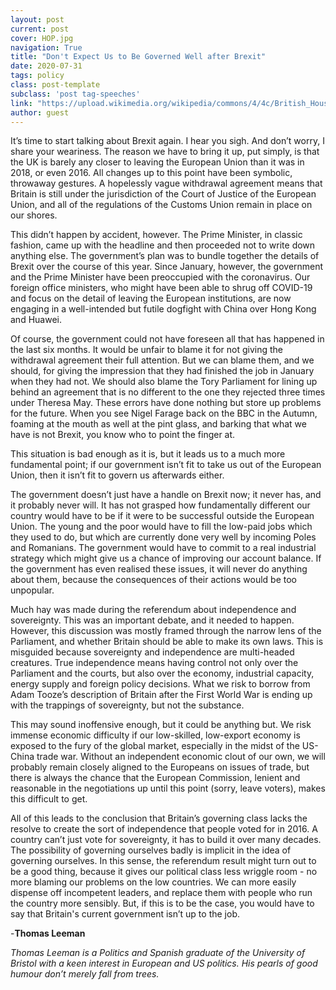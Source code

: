 ```yaml
---
layout: post
current: post
cover: HOP.jpg
navigation: True
title: "Don't Expect Us to Be Governed Well after Brexit"
date: 2020-07-31
tags: policy
class: post-template
subclass: 'post tag-speeches'
link: "https://upload.wikimedia.org/wikipedia/commons/4/4c/British_Houses_of_Parliament.jpg"
author: guest
---
```

It’s time to start talking about Brexit again. I hear you sigh. And don’t worry, I share your weariness. The reason we have to bring it up, put simply, is that the UK is barely any closer to leaving the European Union than it was in 2018, or even 2016. All changes up to this point have been symbolic, throwaway gestures. A hopelessly vague withdrawal agreement means that Britain is still under the jurisdiction of the Court of Justice of the European Union, and all of the regulations of the Customs Union remain in place on our shores.

This didn’t happen by accident, however. The Prime Minister, in classic fashion, came up with the headline and then proceeded not to write down anything else. The government’s plan was to bundle together the details of Brexit over the course of this year. Since January, however, the government and the Prime Minister have been preoccupied with the coronavirus. Our foreign office ministers, who might have been able to shrug off COVID-19 and focus on the detail of leaving the European institutions, are now engaging in a well-intended but futile dogfight with China over Hong Kong and Huawei.

Of course, the government could not have foreseen all that has happened in the last six months. It would be unfair to blame it for not giving the withdrawal agreement their full attention. But we can blame them, and we should, for giving the impression that they had finished the job in January when they had not. We should also blame the Tory Parliament for lining up behind an agreement that is no different to the one they rejected three times under Theresa May. These errors have done nothing but store up problems for the future. When you see Nigel Farage back on the BBC in the Autumn, foaming at the mouth as well at the pint glass, and barking that what we have is not Brexit, you know who to point the finger at.

This situation is bad enough as it is, but it leads us to a much more fundamental point; if our government isn’t fit to take us out of the European Union, then it isn’t fit to govern us afterwards either.

The government doesn’t just have a handle on Brexit now; it never has, and it probably never will. It has not grasped how fundamentally different our country would have to be if it were to be successful outside the European Union. The young and the poor would have to fill the low-paid jobs which they used to do, but which are currently done very well by incoming Poles and Romanians. The government would have to commit to a real industrial strategy which might give us a chance of improving our account balance. If the government has even realised these issues, it will never do anything about them, because the consequences of their actions would be too unpopular.

Much hay was made during the referendum about independence and sovereignty. This was an important debate, and it needed to happen. However, this discussion was mostly framed through the narrow lens of the Parliament, and whether Britain should be able to make its own laws. This is misguided because sovereignty and independence are multi-headed creatures. True independence means having control not only over the Parliament and the courts, but also over the economy, industrial capacity, energy supply and foreign policy decisions. What we risk to borrow from Adam Tooze’s description of Britain after the First World War is ending up with the trappings of sovereignty, but not the substance.

This may sound inoffensive enough, but it could be anything but. We risk immense economic difficulty if our low-skilled, low-export economy is exposed to the fury of the global market, especially in the midst of the US-China trade war. Without an independent economic clout of our own, we will probably remain closely aligned to the Europeans on issues of trade, but there is always the chance that the European Commission, lenient and reasonable in the negotiations up until this point (sorry, leave voters), makes this difficult to get.

All of this leads to the conclusion that Britain’s governing class lacks the resolve to create the sort of independence that people voted for in 2016. A country can’t just vote for sovereignty, it has to build it over many decades. The possibility of governing ourselves badly is implicit in the idea of governing ourselves. In this sense, the referendum result might turn out to be a good thing, because it gives our political class less wriggle room - no more blaming our problems on the low countries. We can more easily dispense off incompetent leaders, and replace them with people who run the country more sensibly. But, if this is to be the case, you would have to say that Britain's current government isn’t up to the job.

-**Thomas Leeman**

*Thomas Leeman is a Politics and Spanish graduate of the University of Bristol with a keen interest in European and US politics. His pearls of good humour don’t merely fall from trees.*
